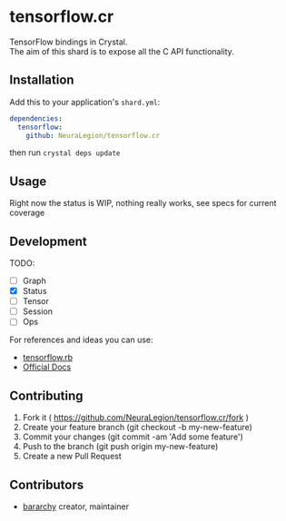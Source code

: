 # tensorflow.cr

TensorFlow bindings in Crystal.  
The aim of this shard is to expose all the C API functionality.  

## Installation


Add this to your application's `shard.yml`:

```yaml
dependencies:
  tensorflow:
    github: NeuraLegion/tensorflow.cr
```

then run `crystal deps update`

## Usage

Right now the status is WIP, nothing really works, see specs for current coverage

## Development

TODO:  
- [ ] Graph  
- [x] Status  
- [ ] Tensor  
- [ ] Session  
- [ ] Ops  

For references and ideas you can use:  
- [tensorflow.rb](https://github.com/somaticio/tensorflow.rb)  
- [Official Docs](https://www.tensorflow.org/extend/language_bindings)  

## Contributing

1. Fork it ( https://github.com/NeuraLegion/tensorflow.cr/fork )
2. Create your feature branch (git checkout -b my-new-feature)
3. Commit your changes (git commit -am 'Add some feature')
4. Push to the branch (git push origin my-new-feature)
5. Create a new Pull Request

## Contributors

- [bararchy](https://github.com/bararchy) creator, maintainer
